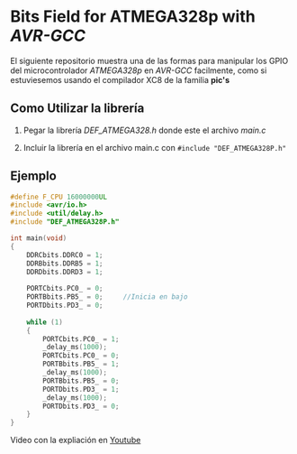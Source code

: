 # Bits Field for ATMEGA328p with *AVR-GCC*

El siguiente repositorio muestra una de las formas para manipular los
GPIO del microcontrolador *ATMEGA328p* en *AVR-GCC* facilmente, como si estuviesemos usando el compilador XC8 de la familia **pic's**

## Como Utilizar la librería

1. Pegar la librería *DEF_ATMEGA328.h* donde este el archivo *main.c*

2. Incluir la librería en el archivo main.c con  `#include "DEF_ATMEGA328P.h"`


## Ejemplo
```c
#define F_CPU 16000000UL
#include <avr/io.h>
#include <util/delay.h>
#include "DEF_ATMEGA328P.h"

int main(void)
{
	DDRCbits.DDRC0 = 1;
	DDRBbits.DDRB5 = 1;
	DDRDbits.DDRD3 = 1;
	
	PORTCbits.PC0_ = 0;
	PORTBbits.PB5_ = 0;		//Inicia en bajo
	PORTDbits.PD3_ = 0;
	
    while (1) 
    {
		PORTCbits.PC0_ = 1;
		_delay_ms(1000);
		PORTCbits.PC0_ = 0;
		PORTBbits.PB5_ = 1;
		_delay_ms(1000);
		PORTBbits.PB5_ = 0;
		PORTDbits.PD3_ = 1;
		_delay_ms(1000);
		PORTDbits.PD3_ = 0;	
    }
}
```

Video con la expliación en [Youtube](https://www.youtube.com/watch?v=cz7zLhab1U4&t=162s)

